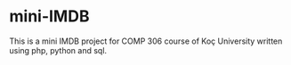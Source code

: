 # mini-IMDB
This is a mini IMDB project for COMP 306 course of Koç University written using php, python and sql.
